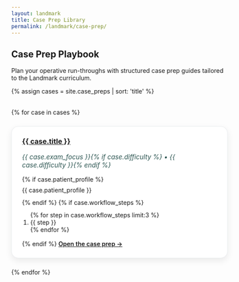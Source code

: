 ```yaml
---
layout: landmark
title: Case Prep Library
permalink: /landmark/case-prep/
---
```


## Case Prep Playbook

Plan your operative run-throughs with structured case prep guides tailored to the Landmark curriculum.

{% assign cases = site.case_preps | sort: 'title' %}
<div class="card-list">
  {% for case in cases %}
    <div class="card">
      <h3><a href="{{ case.url | relative_url }}">{{ case.title }}</a></h3>
      <p class="card-meta">{{ case.exam_focus }}{% if case.difficulty %} • {{ case.difficulty }}{% endif %}</p>
      {% if case.patient_profile %}
        <p class="card-body">{{ case.patient_profile }}</p>
      {% endif %}
      {% if case.workflow_steps %}
        <ol>
          {% for step in case.workflow_steps limit:3 %}
            <li>{{ step }}</li>
          {% endfor %}
        </ol>
      {% endif %}
      <a class="card-link" href="{{ case.url | relative_url }}">Open the case prep →</a>
    </div>
  {% endfor %}
</div>

<style>
.card-list {
  display: grid;
  grid-template-columns: repeat(auto-fit, minmax(260px, 1fr));
  gap: 1.5rem;
  margin-top: 2rem;
}

.card {
  background: #ffffff;
  border-radius: 16px;
  padding: 1.5rem;
  box-shadow: 0 6px 16px rgba(0,0,0,0.08);
  border: 1px solid rgba(12,44,71,0.08);
}

.card h3 {
  margin-top: 0;
}

.card-meta {
  font-style: italic;
  color: #2D5652;
  font-size: 0.95rem;
}

.card-body {
  margin: 0.5rem 0 0.75rem 0;
}

.card ol {
  padding-left: 1.2rem;
  margin: 0.75rem 0 1rem 0;
}

.card-link {
  font-weight: 600;
}
</style>
